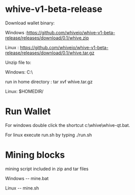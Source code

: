 # whive-v1-beta-release

Download wallet binary:

Windows :https://github.com/whiveio/whive-v1-beta-release/releases/download/0.1/whive.zip

Linux : https://github.com/whiveio/whive-v1-beta-release/releases/download/0.1/whive.tar.gz

Unzip file to:

Windows: C:\

run in home directory : tar xvf whive.tar.gz 

Linux: $HOMEDIR/

# Run Wallet

For windows double click the shortcut c:\whive\whive-qt.bat.

For linux execute run.sh by typing  ./run.sh

# Mining blocks

mining script included in zip and tar files

Windows -- mine.bat

Linux -- mine.sh
